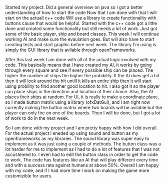 Started my project.
Did a general overview on java so I got a better understanding of how to start the code
Now that I am done with that I will start on the actuall c++ code
Will use a library to create functionality with buttons cause that would be helpful.
Started with the c++ code got a little done and created some functionality but still needs a lot of work. Just got some of the basic player, ship and board classes. This week I will continue working AI and make sure the evaulation goes. But will also have to start creating tests and start graphic before next week.
The library I'm using is simply the GUI library that is avilable through openFrameworks.

After this last week I am done with all of the actual logic involved with my code. This basically means that I have created my AI, it works by going through every square and see if every possible ship can be placed. The higher the number of ships the higher the probibilty. If the AI does get a hit then it will look around the hit untill it kills an entire ship then it will start using probility to find another good location to hit.
I also got it so the player can place ships in the direction and location of their choice. Also, the AI places their ships at random.
For UI, it is really to make a coordinate plane, so I made button matrix using a library (ofxDatGui), and I am right now currently making the button matrix where two boards will be avilable but the player can only fire on one of the boards. Then I will be done, but I got a lot of work to do in the next week.

So I am done with my project and I am pretty happy with how I did overall. For the actual project I eneded up using sound and button as my openframeworks as my libraries. The sound library was super easy to implement as it was just using a couple of methods. The button class was a lot harder for me to implement as I had to do a lot of features that I was not accostemed to. I even had to edit the button class in order to get the code to work. The code has features like an AI that will play different every time and with a success rate against humans at above 50%. Overall I am happy with my code, and if I had more time I work on making the game more customizible for users. 
